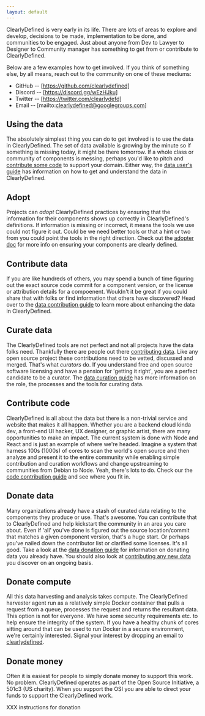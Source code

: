 ```yaml
---
layout: default
---
```


ClearlyDefined is very early in its life. There are lots of areas to explore and develop,
decisions to be made, implementation to be done, and communities to be engaged. Just about
anyone from Dev to Lawyer to Designer to Community manager has something to get from or
contribute to ClearlyDefined.

Below are a few examples how to get involved. If you think of something else, by all means,
reach out to the community on one of these mediums:

* GitHub -- [https://github.com/clearlydefined]
* Discord -- [https://discord.gg/wEzHJku]
* Twitter -- [https://twitter.com/clearlydefd]
* Email -- [mailto:clearlydefined@googlegroups.com]

## Using the data

The absolutely simplest thing you can do to get involved is to use the data in ClearlyDefined.
The set of data available is growing by the minute so if something is missing today, it
might be there tomorrow. If a whole class or community of components is messing, perhaps you'd
like to pitch and [contribute some code](#contribute-code) to support your domain. Either way,
the [data user's guide](using-data) has information on how to get and understand the data in
ClearlyDefined.

## Adopt

Projects can _adopt_ ClearlyDefined practices by ensuring that the information for their
components shows up correctly in ClearlyDefined's definitions. If information is missing or
incorrect, it means the tools we use could not figure it out. Could be we need better tools
or that a hint or two from you could point the tools in the right direction. Check out
the [adopter doc](adopting) for more info on ensuring your components are clearly defined.

## Contribute data

If you are like hundreds of others, you may spend a bunch of time figuring out the
exact source code commit for a component version, or the license or attribution details for
a compoenent. Wouldn't it be great if you could share that with folks or find information
that others have discovered? Head over to the [data contribution guide](contributing-data)
to learn more about enhancing the data in ClearlyDefined.

## Curate data

The ClearlyDefined tools are not perfect and not all projects have the data folks need. Thankfully
there are people out there [contributing data](#contribute-data). Like any open source project
these contributions need to be vetted, discussed and merged. That's what _curators_ do.
If you understand free and open source software licensing and have a pension for 'getting it
right', you are a perfect candidate to be a curator. The [data curation guide](data-curation)
has more information on the role, the processes and the tools for curating data.

## Contribute code

ClearlyDefined is all about the data but there is a non-trivial service and website that makes
it all happen. Whether you are a backend cloud kinda dev, a front-end UI hacker, UX designer,
or graphic artist, there are many opportunities to make an impact. The current system is done
with Node and React and is just an example of where we're headed. Imagine a system that harness
100s (1000s) of cores to scan the world's open source and then analyze and present it to the
entire community while enabling simple contribution and curation workflows and change upstreaming
to communities from Debian to Node. Yeah, there's lots to do. Check our the [code contribution
guide](contributing-code) and see where you fit in.

## Donate data

Many organizations already have a stash of curated data relating to the components they produce or
use. That's awesome. You can contribute that to ClearlyDefined and help kickstart the community
in an area you care about. Even if 'all' you've done is figured out the source location/commit
that matches a given component version, that's a huge start. Or perhaps you've nailed down the
contributor list or clarified some licenses. It's all good. Take a look at the [data donation
guide](data-donation) for information on donating data you already have. You should also look at
[contributing any new data](#contribute-data) you discover on an ongoing basis.

## Donate compute

All this data harvesting and analysis takes compute. The ClearlyDefined harvester agent run as a
relatively simple Docker container that pulls a request from a queue, processes the request and
returns the resultant data. This option is not for everyone. We have some security requirements
etc. to help ensure the integrity of the system. If you have a healthy chunk of cores sitting
around that can be used to run Docker in a secure environment, we're certainly interested. Signal
your interest by dropping an email to [clearlydefined](mailto:clearlydefined@outlook.com).

## Donate money

Often it is easiest for people to simply donate money to support this work. No problem. ClearlyDefined
operates as part of the Open Source Initiative, a 501c3 (US charity). When you support the OSI you are
able to direct your funds to support the ClearlyDefined work.

XXX instructions for donation
